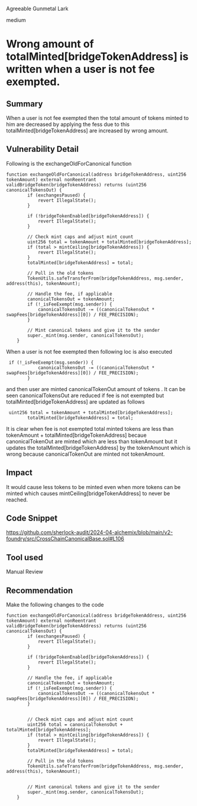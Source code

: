 Agreeable Gunmetal Lark

medium

# Wrong amount of totalMinted[bridgeTokenAddress] is written when a user is not fee exempted.

## Summary
When a user is not fee exempted then the total amount of tokens minted to him are decreased by applying the fess due to this totalMinted[bridgeTokenAddress] are increased by wrong amount.

## Vulnerability Detail
Following is the exchangeOldForCanonical function 
```solidity
function exchangeOldForCanonical(address bridgeTokenAddress, uint256 tokenAmount) external nonReentrant validBridgeToken(bridgeTokenAddress) returns (uint256 canonicalTokensOut) {
        if (exchangesPaused) {
            revert IllegalState();
        }

        if (!bridgeTokenEnabled[bridgeTokenAddress]) {
            revert IllegalState();
        }

        // Check mint caps and adjust mint count
        uint256 total = tokenAmount + totalMinted[bridgeTokenAddress];
        if (total > mintCeiling[bridgeTokenAddress]) {
            revert IllegalState();
        }
        totalMinted[bridgeTokenAddress] = total;

        // Pull in the old tokens
        TokenUtils.safeTransferFrom(bridgeTokenAddress, msg.sender, address(this), tokenAmount);

        // Handle the fee, if applicable
        canonicalTokensOut = tokenAmount;
        if (!_isFeeExempt(msg.sender)) {
            canonicalTokensOut -= ((canonicalTokensOut * swapFees[bridgeTokenAddress][0]) / FEE_PRECISION);
        }

        // Mint canonical tokens and give it to the sender
        super._mint(msg.sender, canonicalTokensOut);
    }
```
When a user is not fee exempted then following loc is also executed
```solidity
 if (!_isFeeExempt(msg.sender)) {
            canonicalTokensOut -= ((canonicalTokensOut * swapFees[bridgeTokenAddress][0]) / FEE_PRECISION);
        }
``` 
and then user are minted canonicalTokenOut amount of tokens . It can be seen canonicalTokensOut are reduced if fee is not exempted but totalMinted[bridgeTokenAddress] are updated as follows
```solidity
 uint256 total = tokenAmount + totalMinted[bridgeTokenAddress];  
        totalMinted[bridgeTokenAddress] = total;
```
It is clear when fee is not exempted total minted tokens are less than tokenAmount + totalMinted[bridgeTokenAddress] becaue canonicalTokenOut are minted which are less than tokenAmount but it updates the totalMinted[bridgeTokenAddress] by the tokenAmount which is wrong because canonicalTokenOut are minted not tokenAmount.


## Impact
It would cause less tokens to be minted even when more tokens can be minted which causes mintCeiling[bridgeTokenAddress] to never be reached.
## Code Snippet
https://github.com/sherlock-audit/2024-04-alchemix/blob/main/v2-foundry/src/CrossChainCanonicalBase.sol#L106
## Tool used

Manual Review

## Recommendation
Make the following changes to the code 
```solidity
function exchangeOldForCanonical(address bridgeTokenAddress, uint256 tokenAmount) external nonReentrant validBridgeToken(bridgeTokenAddress) returns (uint256 canonicalTokensOut) {
        if (exchangesPaused) {
            revert IllegalState();
        }

        if (!bridgeTokenEnabled[bridgeTokenAddress]) {
            revert IllegalState();
        }
        
        // Handle the fee, if applicable
        canonicalTokensOut = tokenAmount;
        if (!_isFeeExempt(msg.sender)) {
            canonicalTokensOut -= ((canonicalTokensOut * swapFees[bridgeTokenAddress][0]) / FEE_PRECISION);
        }


        // Check mint caps and adjust mint count
        uint256 total = canonicalTokensOut + totalMinted[bridgeTokenAddress];
        if (total > mintCeiling[bridgeTokenAddress]) {
            revert IllegalState();
        }
        totalMinted[bridgeTokenAddress] = total;

        // Pull in the old tokens
        TokenUtils.safeTransferFrom(bridgeTokenAddress, msg.sender, address(this), tokenAmount);

       
        // Mint canonical tokens and give it to the sender
        super._mint(msg.sender, canonicalTokensOut);
    }
```